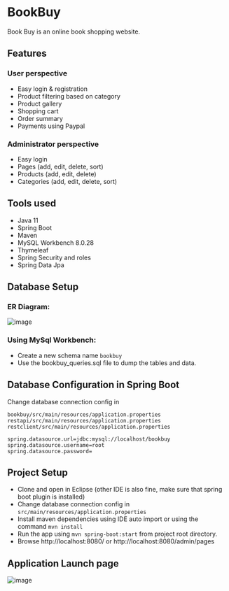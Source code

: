 # BookBuy
Book Buy is an online book shopping website.

Features
--------
### User perspective
- Easy login & registration
- Product filtering based on category
- Product gallery
- Shopping cart
- Order summary
- Payments using Paypal

### Administrator perspective
- Easy login
- Pages (add, edit, delete, sort)
- Products (add, edit, delete)
- Categories (add, edit, delete, sort)

Tools used
-----------
- Java 11
- Spring Boot
- Maven 
- MySQL Workbench 8.0.28
- Thymeleaf
- Spring Security and roles
- Spring Data Jpa

Database Setup
---------------
### ER Diagram:
![image](https://user-images.githubusercontent.com/28950128/173207570-3f3f2a20-4e00-40c2-a43b-1021c4856664.png)

### Using MySql Workbench:
- Create a new schema name `bookbuy`
- Use the bookbuy_queries.sql file to dump the tables and data.

Database Configuration in Spring Boot
-------------------------------------
Change database connection config in 

`bookbuy/src/main/resources/application.properties`
`restapi/src/main/resources/application.properties`
`restclient/src/main/resources/application.properties`
```
spring.datasource.url=jdbc:mysql://localhost/bookbuy
spring.datasource.username=root
spring.datasource.password=
```

Project Setup
-------------
- Clone and open in Eclipse (other IDE is also fine, make sure that spring boot plugin is installed)
- Change database connection config in `src/main/resources/application.properties`
- Install maven dependencies using IDE auto import or using the command ``mvn install``
- Run the app using ``mvn spring-boot:start`` from project root directory.
- Browse http://localhost:8080/ or http://localhost:8080/admin/pages

Application Launch page
-------------

![image](https://user-images.githubusercontent.com/28950128/173208121-fd6b0132-bce4-4e9d-9a95-9fe0cf2c551a.png)
